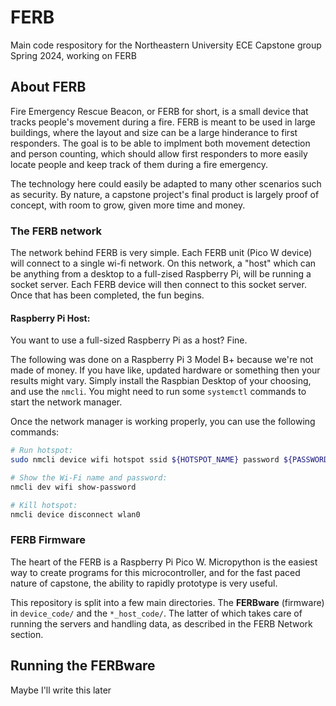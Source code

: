 # FERB
Main code respository for the Northeastern University ECE Capstone group Spring 2024, working on FERB

## About FERB
Fire Emergency Rescue Beacon, or FERB for short, is a small device that tracks people's movement during a fire.
FERB is meant to be used in large buildings, where the layout and size can be a large hinderance to first responders.
The goal is to be able to implment both movement detection and person counting, which should allow first responders to
more easily locate people and keep track of them during a fire emergency.

The technology here could easily be adapted to many other scenarios such as security. By nature, a capstone project's
final product is largely proof of concept, with room to grow, given more time and money.

### The FERB network
The network behind FERB is very simple. Each FERB unit (Pico W device) will connect to a single wi-fi network.
On this network, a "host" which can be anything from a desktop to a full-zised Raspberry Pi, will be running a socket server.
Each FERB device will then connect to this socket server. Once that has been completed, the fun begins.

#### Raspberry Pi Host:
You want to use a full-sized Raspberry Pi as a host? Fine.

The following was done on a Raspberry Pi 3 Model B+ because we're not made of money. If you have like, updated hardware
or something then your results might vary. Simply install the Raspbian Desktop of your choosing, and use the `nmcli`.
You might need to run some `systemctl` commands to start the network manager.

Once the network manager is working properly, you can use the following commands:
```Bash
# Run hotspot:
sudo nmcli device wifi hotspot ssid ${HOTSPOT_NAME} password ${PASSWORD} ifname wlan0 

# Show the Wi-Fi name and password:
nmcli dev wifi show-password

# Kill hotspot:
nmcli device disconnect wlan0

```

### FERB Firmware 
The heart of the FERB is a Raspberry Pi Pico W. Micropython is the easiest way to create programs for this microcontroller,
and for the fast paced nature of capstone, the ability to rapidly prototype is very useful.

This repository is split into a few main directories. The **FERBware** (firmware) in `device_code/` and the `*_host_code/`.
The latter of which takes care of running the servers and handling data, as described in the FERB Network section.

## Running the FERBware
Maybe I'll write this later
